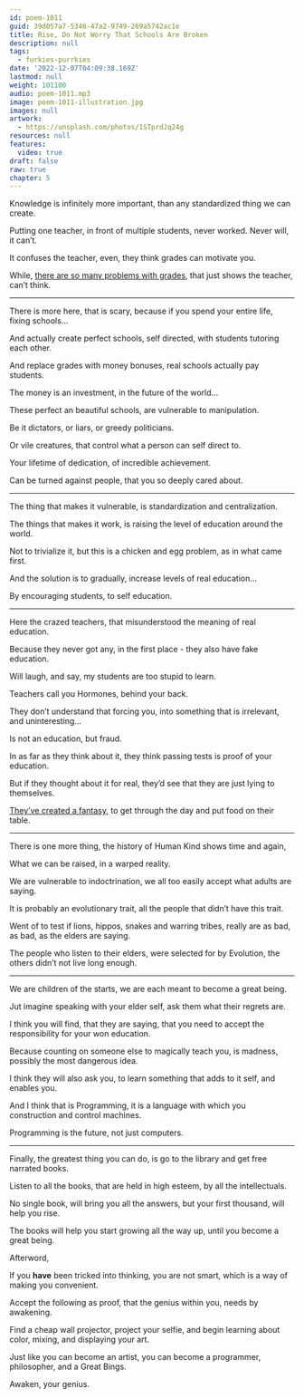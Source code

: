 ```yaml
---
id: poem-1011
guid: 39d057a7-5346-47a2-9749-269a5742ac1e
title: Rise, Do Not Worry That Schools Are Broken
description: null
tags:
  - furkies-purrkies
date: '2022-12-07T04:09:38.169Z'
lastmod: null
weight: 101100
audio: poem-1011.mp3
image: poem-1011-illustration.jpg
images: null
artwork:
  - https://unsplash.com/photos/1STprdJq24g
resources: null
features:
  video: true
draft: false
raw: true
chapter: 5
---
```


Knowledge is infinitely more important,
than any standardized thing we can create.

Putting one teacher, in front of multiple students,
never worked. Never will, it can’t.

It confuses the teacher, even,
they think grades can motivate you.

While, [there are so many problems with grades][1],
that just shows the teacher, can’t think.

---

There is more here, that is scary,
because if you spend your entire life, fixing schools…

And actually create perfect schools,
self directed, with students tutoring each other.

And replace grades with money bonuses,
real schools actually pay students.

The money is an investment,
in the future of the world…

These perfect an beautiful schools,
are vulnerable to manipulation.

Be it dictators, or liars,
or greedy politicians.

Or vile creatures,
that control what a person can self direct to.

Your lifetime of dedication,
of incredible achievement.

Can be turned against people,
that you so deeply cared about.

---

The thing that makes it vulnerable,
is standardization and centralization.

The things that makes it work,
is raising the level of education around the world.

Not to trivialize it, but this is a chicken and egg problem,
as in what came first.

And the solution is to gradually,
increase levels of real education…

By encouraging students,
to self education.

---

Here the crazed teachers,
that misunderstood the meaning of real education.

Because they never got any,
in the first place - they also have fake education.

Will laugh, and say,
my students are too stupid to learn.

Teachers call you Hormones,
behind your back.

They don’t understand that forcing you,
into something that is irrelevant, and uninteresting…

Is not an education,
but fraud.

In as far as they think about it,
they think passing tests is proof of your education.

But if they thought about it for real,
they’d see that they are just lying to themselves.

[They’ve created a fantasy][0],
to get through the day and put food on their table.

---

There is one more thing,
the history of Human Kind shows time and again,

What we can be raised,
in a warped reality.

We are vulnerable to indoctrination,
we all too easily accept what adults are saying.

It is probably an evolutionary trait,
all the people that didn’t have this trait.

Went of to test if lions, hippos, snakes and warring tribes,
really are as bad, as bad, as the elders are saying.

The people who listen to their elders,
were selected for by Evolution, the others didn’t not live long enough.

---

We are children of the starts,
we are each meant to become a great being.

Jut imagine speaking with your elder self,
ask them what their regrets are.

I think you will find, that they are saying,
that you need to accept the responsibility for your won education.

Because counting on someone else to magically teach you,
is madness, possibly the most dangerous idea.

I think they will also ask you,
to learn something that adds to it self, and enables you.

And I think that is Programming,
it is a language with which you construction and control machines.

Programming is the future,
not just computers.

---

Finally, the greatest thing you can do,
is go to the library and get free narrated books.

Listen to all the books,
that are held in high esteem, by all the intellectuals.

No single book, will bring you all the answers,
but your first thousand, will help you rise.

The books will help you start growing all the way up,
until you become a great being.

Afterword,

If you __have__ been tricked into thinking,
you are not smart, which is a way of making you convenient.

Accept the following as proof,
that the genius within you, needs by awakening.

Find a cheap wall projector, project your selfie,
and begin learning about color, mixing, and displaying your art.

Just like you can become an artist,
you can become a programmer, philosopher, and a Great Bings.

Awaken,
your genius.

[0]: https://www.youtube.com/watch?v=sxyKNMrhEvY
[1]: https://www.youtube.com/watch?v=DzSnvxejenY
